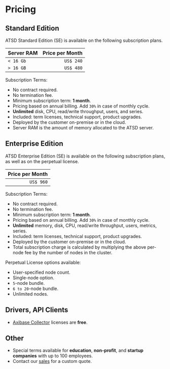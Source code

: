 # Pricing

## Standard Edition

ATSD Standard Edition (SE) is available on the following subscription plans.

| Server RAM |  Price per Month |
|---|---:|
| `< 16 Gb` | `US$ 240` |
| `> 16 GB` | `US$ 480` |

Subscription Terms:

* No contract required.
* No termination fee.
* Minimum subscription term: **1 month**.
* Pricing based on annual billing. Add `30%` in case of monthly cycle.
* **Unlimited** disk, CPU, read/write throughput, users, and series.
* Included: term licenses, technical support, product upgrades.
* Deployed by the customer on-premise or in the cloud.
* Server RAM is the amount of memory allocated to the ATSD server.

## Enterprise Edition

ATSD Enterprise Edition (SE) is available on the following subscription plans, as well as on the perpetual license.

| Price per Month |
|---:|
| `US$ 960` |

Subscription Terms:

* No contract required.
* No termination fee.
* Minimum subscription term: **1 month**.
* Pricing based on annual billing. Add `30%` in case of monthly cycle.
* **Unlimited** memory, disk, CPU, read/write throughput, users, metrics, series.
* Included: term licenses, technical support, product upgrades.
* Deployed by the customer on-premise or in the cloud.
* Total subscription charge is calculated by multiplying the above per-node fee by the number of nodes in the cluster.

Perpetual License options available:

* User-specified node count.
* Single-node option.
* `5`-node bundle.
* `6 to 20`-node bundle.
* Unlimited nodes.

## Drivers, API Clients

* [Axibase Collector](https://github.com/axibase/axibase-collector) licenses are **free**.

## Other

* Special terms available for **education**, **non-profit**, and **startup companies** with up to 100 employees.
* Contact our [sales](https://axibase.com/feedback/) for a custom quote.